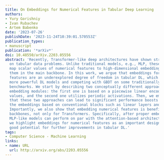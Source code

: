 ```yaml
---
title: On Embeddings for Numerical Features in Tabular Deep Learning
authors:
- Yury Gorishniy
- Ivan Rubachev
- Artem Babenko
date: '2023-07-26'
publishDate: '2023-11-24T10:39:01.570553Z'
publication_types:
- manuscript
publication: '*arXiv*'
doi: 10.48550/arXiv.2203.05556
abstract: 'Recently, Transformer-like deep architectures have shown strong performance
  on tabular data problems. Unlike traditional models, e.g., MLP, these architectures
  map scalar values of numerical features to high-dimensional embeddings before mixing
  them in the main backbone. In this work, we argue that embeddings for numerical
  features are an underexplored degree of freedom in tabular DL, which allows constructing
  more powerful DL models and competing with GBDT on some traditionally GBDT-friendly
  benchmarks. We start by describing two conceptually different approaches to building
  embedding modules: the first one is based on a piecewise linear encoding of scalar
  values, and the second one utilizes periodic activations. Then, we empirically demonstrate
  that these two approaches can lead to significant performance boosts compared to
  the embeddings based on conventional blocks such as linear layers and ReLU activations.
  Importantly, we also show that embedding numerical features is beneficial for many
  backbones, not only for Transformers. Specifically, after proper embeddings, simple
  MLP-like models can perform on par with the attention-based architectures. Overall,
  we highlight embeddings for numerical features as an important design aspect with
  good potential for further improvements in tabular DL.'
tags:
- Computer Science - Machine Learning
links:
- name: URL
  url: http://arxiv.org/abs/2203.05556
---
```

